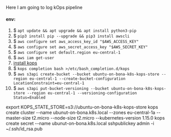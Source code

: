 Here I am going to log kOps pipeline

#### env:
1. $ `apt update && apt upgrade && apt install python3-pip`
1. $ `pip3 install pip --upgrade && pip3 install awscli`
1. $ `aws configure set aws_access_key_id "$AWS_ACCESS_KEY"`
1. $ `aws configure set aws_secret_access_key "$AWS_SECRET_KEY"`
1. $ `aws configure set default.region eu-central-1`
1. $ `aws iam get-user`
1. [install kops](https://kubernetes.io/docs/setup/production-environment/tools/kops/)
1. $ `kops completion bash >/etc/bash_completion.d/kops`
1. $ `aws s3api create-bucket --bucket ubuntu-on-bona-k8s-kops-store --region eu-central-1 --create-bucket-configuration LocationConstraint=eu-central-1`
1. $ `aws s3api put-bucket-versioning --bucket ubuntu-on-bona-k8s-kops-store --region eu-central-1 --versioning-configuration Status=Enabled`

export KOPS_STATE_STORE=s3://ubuntu-on-bona-k8s-kops-store
kops create cluster --name ubunut-on-bona.k8s.local --zones eu-central-1a --master-size t2.micro --node-size t2.micro --kubernetes-version 1.15.0
kops create secret --name ubunut-on-bona.k8s.local sshpublickey admin -i ~/.ssh/id_rsa.pub
